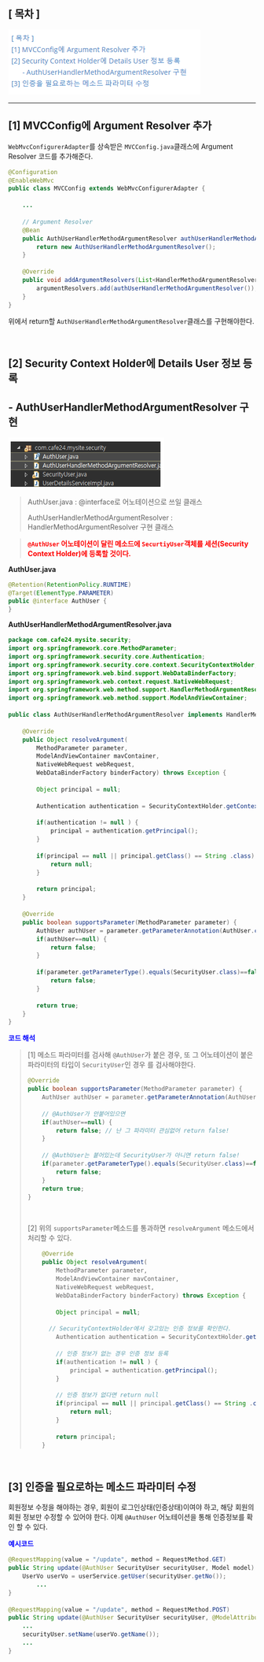 ## [ 목차 ] 

![1563437836097](assets/1563437836097.png)

---

## [1] MVCConfig에 Argument Resolver 추가

`WebMvcConfigurerAdapter`를 상속받은 `MVCConfig.java`클래스에 Argument Resolver 코드를 추가해준다.

```java
@Configuration
@EnableWebMvc
public class MVCConfig extends WebMvcConfigurerAdapter {
	
	...
	
	// Argument Resolver
	@Bean
	public AuthUserHandlerMethodArgumentResolver authUserHandlerMethodArgumentResolver() {
		return new AuthUserHandlerMethodArgumentResolver();
	}
	
	@Override
	public void addArgumentResolvers(List<HandlerMethodArgumentResolver> argumentResolvers) {
		argumentResolvers.add(authUserHandlerMethodArgumentResolver());
	}
}
```

위에서 return할 `AuthUserHandlerMethodArgumentResolver`클래스를 구현해야한다.

<br>

## [2] Security Context Holder에 Details User 정보 등록 

##       - AuthUserHandlerMethodArgumentResolver 구현

![1563437181228](assets/1563437181228.png)

> AuthUser.java : @interface로 어노테이션으로 쓰일 클래스
>
> AuthUserHandlerMethodArgumentResolver : HandlerMethodArgumentResolver 구현 클래스 

> <b style="color:red">`@AuthUser` 어노테이션이 달린 메소드에 `SecurtiyUser`객체를 세션(Security Context Holder)에 등록할 것이다.</b>

**AuthUser.java**

```java
@Retention(RetentionPolicy.RUNTIME)
@Target(ElementType.PARAMETER)
public @interface AuthUser {
} 
```

**AuthUserHandlerMethodArgumentResolver.java**

```java
package com.cafe24.mysite.security;
import org.springframework.core.MethodParameter;
import org.springframework.security.core.Authentication;
import org.springframework.security.core.context.SecurityContextHolder;
import org.springframework.web.bind.support.WebDataBinderFactory;
import org.springframework.web.context.request.NativeWebRequest;
import org.springframework.web.method.support.HandlerMethodArgumentResolver;
import org.springframework.web.method.support.ModelAndViewContainer;

public class AuthUserHandlerMethodArgumentResolver implements HandlerMethodArgumentResolver {

    @Override
    public Object resolveArgument(
        MethodParameter parameter, 
        ModelAndViewContainer mavContainer,
        NativeWebRequest webRequest, 
        WebDataBinderFactory binderFactory) throws Exception {

        Object principal = null;

        Authentication authentication = SecurityContextHolder.getContext().getAuthentication();

        if(authentication != null ) {
            principal = authentication.getPrincipal();
        }

        if(principal == null || principal.getClass() == String .class) {
            return null;
        }

        return principal;
    }

    @Override
    public boolean supportsParameter(MethodParameter parameter) {
        AuthUser authUser = parameter.getParameterAnnotation(AuthUser.class);
        if(authUser==null) {
            return false;
        }

        if(parameter.getParameterType().equals(SecurityUser.class)==false) { 
            return false;
        }
        
        return true;
    }
}
```

<b style="color:blue">코드 해석</b>

> [1] 메소드 파라미터를 검사해 `@AuthUser`가 붙은 경우, 또 그 어노테이션이 붙은 파라미터의 타입이 `SecurityUser`인 경우 를 검사해야한다.
>
> ```java
> @Override
> public boolean supportsParameter(MethodParameter parameter) {
>     AuthUser authUser = parameter.getParameterAnnotation(AuthUser.class);
> 
>     // @AuthUser가 안붙어있으면
>     if(authUser==null) {
>         return false; // 난 그 파라미터 관심없어 return false!
>     }
>     
>     // @AuthUser는 붙어있는데 SecurityUser가 아니면 return false!
>     if(parameter.getParameterType().equals(SecurityUser.class)==false) { //클래스 객체 비교
>         return false;
>     }
>     return true;
> }
> ```
>
> <br>
>
> [2] 위의 `supportsParameter`메소드를 통과하면 `resolveArgument` 메소드에서 처리할 수 있다.
>
> ```java
>     @Override
>     public Object resolveArgument(
>         MethodParameter parameter, 
>         ModelAndViewContainer mavContainer,
>         NativeWebRequest webRequest, 
>         WebDataBinderFactory binderFactory) throws Exception {
> 
>         Object principal = null;
>         
> 		// SecurityContextHolder에서 갖고있는 인증 정보를 확인한다.
>         Authentication authentication = SecurityContextHolder.getContext().getAuthentication();
> 
>         // 인증 정보가 없는 경우 인증 정보 등록
>         if(authentication != null ) {
>             principal = authentication.getPrincipal();
>         }
> 	
>         // 인증 정보가 없다면 return null
>         if(principal == null || principal.getClass() == String .class) {
>             return null;
>         }
> 
>         return principal;
>     }
> ```

<br>

## [3] 인증을 필요로하는 메소드 파라미터 수정

회원정보 수정을 해야하는 경우, 회원이 로그인상태(인증상태)이여야 하고, 해당 회원의 회원 정보만 수정할 수 있어야 한다. 이제 `@AuthUser` 어노테이션을 통해 인증정보를 확인 할 수 있다.

<b style="color:blue">예시코드</b>

```java
@RequestMapping(value = "/update", method = RequestMethod.GET)
public String update(@AuthUser SecurityUser securityUser, Model model) {
    UserVo userVo = userService.getUser(securityUser.getNo());
    	...
}

@RequestMapping(value = "/update", method = RequestMethod.POST)
public String update(@AuthUser SecurityUser securityUser, @ModelAttribute UserVo userVo, Model model) {
	...
    securityUser.setName(userVo.getName());
    ...
}
```











<br>

<br>

<br>











